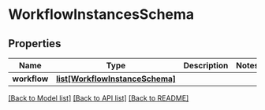 # WorkflowInstancesSchema

## Properties
Name | Type | Description | Notes
------------ | ------------- | ------------- | -------------
**workflow** | [**list[WorkflowInstanceSchema]**](WorkflowInstanceSchema.md) |  | 

[[Back to Model list]](../README.md#documentation-for-models) [[Back to API list]](../README.md#documentation-for-api-endpoints) [[Back to README]](../README.md)



